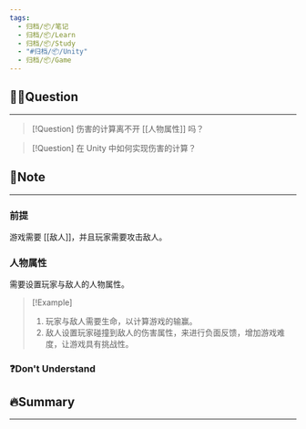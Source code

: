 ```yaml
---
tags:
  - 归档/📦/笔记
  - 归档/📦/Learn
  - 归档/📦/Study
  - "#归档/📦/Unity"
  - 归档/📦/Game
---
```


## 🙋‍♀️Question

---

> [!Question] 伤害的计算离不开 [[人物属性]] 吗？

> [!Question] 在 Unity 中如何实现伤害的计算？

## 📝Note

---

### 前提

游戏需要 [[敌人]]，并且玩家需要攻击敌人。

### 人物属性

需要设置玩家与敌人的人物属性。

> [!Example]
> 1. 玩家与敌人需要生命，以计算游戏的输赢。
> 2. 敌人设置玩家碰撞到敌人的伤害属性，来进行负面反馈，增加游戏难度，让游戏具有挑战性。

### ❓Don't Understand

## 🔥Summary

---
